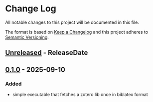 # Change Log
All notable changes to this project will be documented in this file.

The format is based on [Keep a Changelog](http://keepachangelog.com/)
and this project adheres to [Semantic Versioning](http://semver.org/).

<!-- next-header -->
## [Unreleased] - ReleaseDate  

## [0.1.0] - 2025-09-10

### Added
- simple executable that fetches a zotero lib once in biblatex format

<!-- next-url -->
[Unreleased]: https://github.com/assert-rs/predicates-rs/compare/v0.1.0...HEAD
[0.1.0]: https://github.com/fabiofranke/zotex/compare/a9179286c9c33a5113a2d0414d58a2f2854da6e5...v0.1.0
